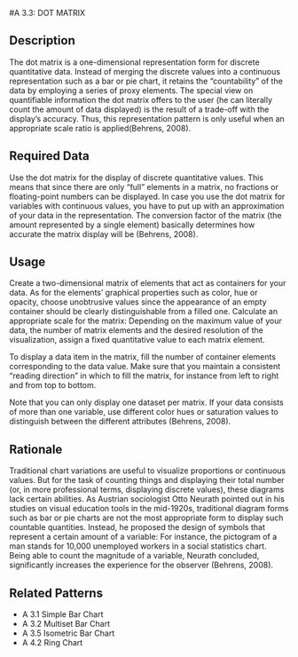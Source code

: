 

#A 3.3: DOT MATRIX


## Description

The dot matrix is a one-dimensional representation form for discrete quantitative data.
Instead of merging the discrete values into a continuous representation such as a bar or pie chart, it retains the “countability” of the data by employing a series of proxy elements. The special view on quantifiable information the dot matrix offers to the user (he can literally count the amount of data displayed) is the result of a trade-off with the display’s accuracy. Thus, this representation pattern is only useful when an appropriate scale ratio is applied(Behrens, 2008).


## Required Data

Use the dot matrix for the display of discrete quantitative values. This means that since there are only “full” elements in a matrix, no fractions or floating-point numbers can be displayed. In case you use the dot matrix for variables with continuous values, you have to put up with an approximation of your data in the representation.  The conversion factor of the matrix (the amount represented by a single element) basically determines how accurate the matrix display will be (Behrens, 2008).


## Usage

Create a two-dimensional matrix of elements that act as containers for your data. As for the elements’ graphical properties such as color, hue or opacity, choose unobtrusive values since the appearance of an empty container should be clearly distinguishable from a filled one. Calculate an appropriate scale for the matrix: Depending on the maximum value of your data, the number of matrix elements and the desired resolution of the visualization, assign a fixed quantitative value to each matrix element.

To display a data item in the matrix, fill the number of container elements corresponding to the data value. Make sure that you maintain a consistent “reading direction” in which to fill the matrix, for instance from left to right and from top to bottom.

Note that you can only display one dataset per matrix. If your data consists of more than one variable, use different color hues or saturation values to distinguish between the different attributes (Behrens, 2008).


## Rationale

Traditional chart variations are useful to visualize proportions or continuous values. But for the task of counting things and displaying their total number (or, in more professional terms, displaying discrete values), these diagrams lack certain abilities. As Austrian sociologist Otto Neurath pointed out in his studies on visual education tools in the mid-1920s, traditional diagram forms such as bar or pie charts are not the most appropriate form to display such countable quantities. Instead, he proposed the design of symbols that represent a certain amount of a variable: For instance, the pictogram of a man stands for 10,000 unemployed workers in a social statistics chart. Being able to count the magnitude of a variable, Neurath concluded, significantly increases the experience for the observer (Behrens, 2008).


## Related Patterns

* A 3.1 Simple Bar Chart
* A 3.2 Multiset Bar Chart
* A 3.5 Isometric Bar Chart
* A 4.2 Ring Chart

